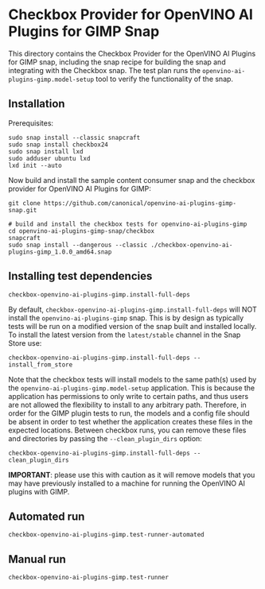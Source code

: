 # Checkbox Provider for OpenVINO AI Plugins for GIMP Snap

This directory contains the Checkbox Provider for the OpenVINO AI Plugins for GIMP snap, including the snap recipe for building the snap and integrating with the Checkbox snap. The test plan runs the `openvino-ai-plugins-gimp.model-setup` tool to verify the functionality of the snap.

## Installation

Prerequisites:

```
sudo snap install --classic snapcraft
sudo snap install checkbox24
sudo snap install lxd
sudo adduser ubuntu lxd
lxd init --auto
```

Now build and install the sample content consumer snap and the checkbox provider for OpenVINO AI Plugins for GIMP:

```
git clone https://github.com/canonical/openvino-ai-plugins-gimp-snap.git

# build and install the checkbox tests for openvino-ai-plugins-gimp
cd openvino-ai-plugins-gimp-snap/checkbox
snapcraft
sudo snap install --dangerous --classic ./checkbox-openvino-ai-plugins-gimp_1.0.0_amd64.snap
```

## Installing test dependencies

```
checkbox-openvino-ai-plugins-gimp.install-full-deps
```

By default, `checkbox-openvino-ai-plugins-gimp.install-full-deps` will NOT install the `openvino-ai-plugins-gimp` snap. This is by design as typically tests will be run on a modified version of the snap built and installed locally. To install the latest version from the `latest/stable` channel in the Snap Store use:

```
checkbox-openvino-ai-plugins-gimp.install-full-deps --install_from_store
```

Note that the checkbox tests will install models to the same path(s) used by the `openvino-ai-plugins-gimp.model-setup` application. This is because the application has permissions to only write to certain paths, and thus users are not allowed the flexibility to install to any arbitrary path. Therefore, in order for the GIMP plugin tests to run, the models and a config file should be absent in order to test whether the application creates these files in the expected locations. Between checkbox runs, you can remove these files and directories by passing the `--clean_plugin_dirs` option:

```
checkbox-openvino-ai-plugins-gimp.install-full-deps --clean_plugin_dirs
```

**IMPORTANT**: please use this with caution as it will remove models that you may have previously installed to a machine for running the OpenVINO AI plugins with GIMP.

## Automated run

```
checkbox-openvino-ai-plugins-gimp.test-runner-automated
```

## Manual run

```
checkbox-openvino-ai-plugins-gimp.test-runner
```
